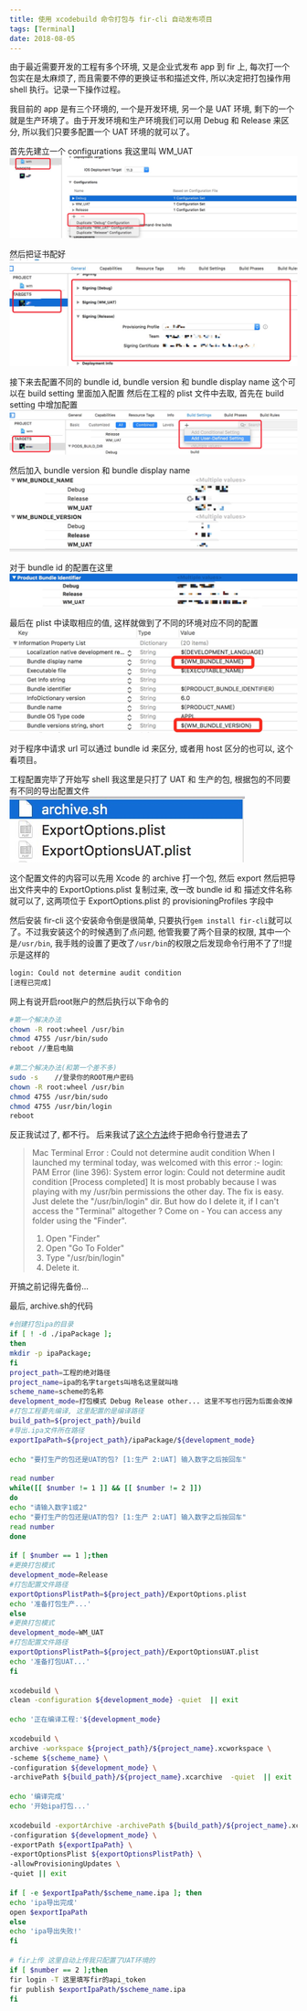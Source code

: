 ```yaml
---
title: 使用 xcodebuild 命令打包与 fir-cli 自动发布项目
tags: [Terminal]
date: 2018-08-05
---
```

由于最近需要开发的工程有多个环境, 又是企业式发布 app 到 fir 上, 每次打一个包实在是太麻烦了, 而且需要不停的更换证书和描述文件, 所以决定把打包操作用 shell 执行。记录一下操作过程。

我目前的 app 是有三个环境的, 一个是开发环境, 另一个是 UAT 环境, 剩下的一个就是生产环境了。由于开发环境和生产环境我们可以用 Debug 和 Release 来区分, 所以我们只要多配置一个 UAT 环境的就可以了。

首先先建立一个 configurations 我这里叫 WM_UAT
![](/img/wm-proj-confg.png)

然后把证书配好
![](/img/wm-proj-sign.png)

接下来去配置不同的 bundle id, bundle version 和 bundle display name 这个可以在 build setting 里面加入配置 然后在工程的 plist 文件中去取, 首先在 build setting 中增加配置
![](/img/wm-proj-addsetting1.png)

然后加入 bundle version 和 bundle display name
![](/img/wm-proj-addsetting2.png)

对于 bundle id 的配置在这里
![](/img/wm-proj-addsetting3.png)

最后在 plist 中读取相应的值, 这样就做到了不同的环境对应不同的配置
![](/img/wm-proj-plist.png)

对于程序中请求 url 可以通过 bundle id 来区分, 或者用 host 区分的也可以, 这个看项目。

工程配置完毕了开始写 shell 我这里是只打了 UAT 和 生产的包, 根据包的不同要有不同的导出配置文件
![](/img/wm-xcodebuild-config.png)

这个配置文件的内容可以先用 Xcode 的 archive 打一个包, 然后 export 然后把导出文件夹中的 ExportOptions.plist 复制过来, 改一改 bundle id 和 描述文件名称就可以了, 这两项位于 ExportOptions.plist 的 provisioningProfiles 字段中

然后安装 fir-cli 这个安装命令倒是很简单, 只要执行`gem install fir-cli`就可以了。不过我安装这个的时候遇到了点问题, 他管我要了两个目录的权限, 其中一个是`/usr/bin`, 我手贱的设置了更改了`/usr/bin`的权限之后发现命令行用不了了!!提示是这样的
```bash
login: Could not determine audit condition
[进程已完成]
```
网上有说开启root账户的然后执行以下命令的
```bash
#第一个解决办法
chown -R root:wheel /usr/bin
chmod 4755 /usr/bin/sudo
reboot //重启电脑

#第二个解决办法(和第一个差不多)
sudo -s    //登录你的ROOT用户密码
chown -R root:wheel /usr/bin
chmod 4755 /usr/bin/sudo
chmod 4755 /usr/bin/login
reboot
```
反正我试过了, 都不行。
后来我试了[这个方法](http://www.powenko.com/wordpress/mac-terminal-error-could-not-determine-audit-condition/)终于把命令行登进去了

>Mac Terminal Error : Could not determine audit condition
When I launched my terminal today, was welcomed with this error :-
login: PAM Error (line 396): System error
login: Could not determine audit condition
[Process completed]
It is most probably because I was playing with my /usr/bin permissions the other day.
The fix is easy. Just delete the "/usr/bin/login" dir.
But how do I delete it, if I can't access the "Terminal" altogether ?
Come on - You can access any folder using the "Finder".
>1. Open "Finder"
>2. Open "Go To Folder"
>3. Type "/usr/bin/login"
>4. Delete it.

开搞之前记得先备份...

最后, archive.sh的代码
```bash
#创建打包ipa的目录
if [ ! -d ./ipaPackage ];
then
mkdir -p ipaPackage;
fi
project_path=工程的绝对路径
project_name=ipa的名字targets叫啥名这里就叫啥
scheme_name=scheme的名称
development_mode=打包模式 Debug Release other... 这里不写也行因为后面会改掉
#打包工程要先编译, 这里配置的是编译路径
build_path=${project_path}/build
#导出.ipa文件所在路径
exportIpaPath=${project_path}/ipaPackage/${development_mode}

echo "要打生产的包还是UAT的包? [1:生产 2:UAT] 输入数字之后按回车"

read number
while([[ $number != 1 ]] && [[ $number != 2 ]])
do
echo "请输入数字1或2"
echo "要打生产的包还是UAT的包? [1:生产 2:UAT] 输入数字之后按回车"
read number
done

if [ $number == 1 ];then
#更换打包模式
development_mode=Release
#打包配置文件路径
exportOptionsPlistPath=${project_path}/ExportOptions.plist
echo '准备打包生产...'
else
#更换打包模式
development_mode=WM_UAT
#打包配置文件路径
exportOptionsPlistPath=${project_path}/ExportOptionsUAT.plist
echo '准备打包UAT...'
fi

xcodebuild \
clean -configuration ${development_mode} -quiet  || exit

echo '正在编译工程:'${development_mode}

xcodebuild \
archive -workspace ${project_path}/${project_name}.xcworkspace \
-scheme ${scheme_name} \
-configuration ${development_mode} \
-archivePath ${build_path}/${project_name}.xcarchive  -quiet  || exit

echo '编译完成'
echo '开始ipa打包...'

xcodebuild -exportArchive -archivePath ${build_path}/${project_name}.xcarchive \
-configuration ${development_mode} \
-exportPath ${exportIpaPath} \
-exportOptionsPlist ${exportOptionsPlistPath} \
-allowProvisioningUpdates \
-quiet || exit

if [ -e $exportIpaPath/$scheme_name.ipa ]; then
echo 'ipa导出完成'
open $exportIpaPath
else
echo 'ipa导出失败!'
fi

# fir上传 这里自动上传我只配置了UAT环境的
if [ $number == 2 ];then
fir login -T 这里填写fir的api_token
fir publish $exportIpaPath/$scheme_name.ipa
fi

```







